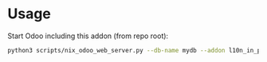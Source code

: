 # Usage

Start Odoo including this addon (from repo root):

```bash
python3 scripts/nix_odoo_web_server.py --db-name mydb --addon l10n_in_pos
```
